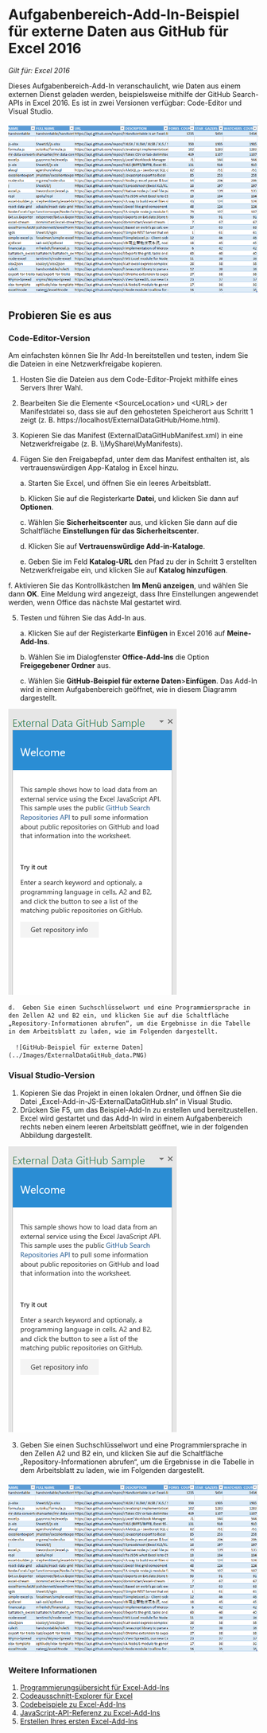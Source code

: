 # <a name="external-data-from-github-task-pane-add-in-sample-for-excel-2016"></a>Aufgabenbereich-Add-In-Beispiel für externe Daten aus GitHub für Excel 2016

_Gilt für: Excel 2016_

Dieses Aufgabenbereich-Add-In veranschaulicht, wie Daten aus einem externen Dienst geladen werden, beispielsweise mithilfe der GitHub Search-APIs in Excel 2016. Es ist in zwei Versionen verfügbar: Code-Editor und Visual Studio.

![GitHub-Beispiel für externe Daten](../Images/ExternalDataGitHub_data.PNG)

## <a name="try-it-out"></a>Probieren Sie es aus
### <a name="code-editor-version"></a>Code-Editor-Version

Am einfachsten können Sie Ihr Add-In bereitstellen und testen, indem Sie die Dateien in eine Netzwerkfreigabe kopieren.

1.  Hosten Sie die Dateien aus dem Code-Editor-Projekt mithilfe eines Servers Ihrer Wahl.
2.  Bearbeiten Sie die Elemente \<SourceLocation\> und \<URL\> der Manifestdatei so, dass sie auf den gehosteten Speicherort aus Schritt 1 zeigt (z. B. https://localhost/ExternalDataGitHub/Home.html).
3.  Kopieren Sie das Manifest (ExternalDataGitHubManifest.xml) in eine Netzwerkfreigabe (z. B. \\\MyShare\MyManifests).
4.  Fügen Sie den Freigabepfad, unter dem das Manifest enthalten ist, als vertrauenswürdigen App-Katalog in Excel hinzu.

    a.  Starten Sie Excel, und öffnen Sie ein leeres Arbeitsblatt.

    b.  Klicken Sie auf die Registerkarte **Datei**, und klicken Sie dann auf **Optionen**.

    c.  Wählen Sie **Sicherheitscenter** aus, und klicken Sie dann auf die Schaltfläche **Einstellungen für das Sicherheitscenter**.

    d.  Klicken Sie auf **Vertrauenswürdige Add-in-Kataloge**.

    e.  Geben Sie im Feld  **Katalog-URL** den Pfad zu der in Schritt 3 erstellten Netzwerkfreigabe ein, und klicken Sie auf **Katalog hinzufügen**.

   f. Aktivieren Sie das Kontrollkästchen **Im Menü anzeigen**, und wählen Sie dann **OK**. Eine Meldung wird angezeigt, dass Ihre Einstellungen angewendet werden, wenn Office das nächste Mal gestartet wird.

5.  Testen und führen Sie das Add-In aus.

    a.  Klicken Sie auf der Registerkarte **Einfügen** in Excel 2016 auf **Meine-Add-Ins**.

    b.  Wählen Sie im Dialogfenster **Office-Add-Ins** die Option **Freigegebener Ordner** aus.

    c.  Wählen Sie **GitHub-Beispiel für externe Daten**>**Einfügen**. Das Add-In wird in einem Aufgabenbereich geöffnet, wie in diesem Diagramm dargestellt.

   ![GitHub-Beispiel für externe Daten](../Images/ExternalDataGitHub_taskpane.PNG)

    d.  Geben Sie einen Suchschlüsselwort und eine Programmiersprache in den Zellen A2 und B2 ein, und klicken Sie auf die Schaltfläche „Repository-Informationen abrufen“, um die Ergebnisse in die Tabelle in dem Arbeitsblatt zu laden, wie im Folgenden dargestellt.

      ![GitHub-Beispiel für externe Daten](../Images/ExternalDataGitHub_data.PNG)

### <a name="visual-studio-version"></a>Visual Studio-Version
1.  Kopieren Sie das Projekt in einen lokalen Ordner, und öffnen Sie die Datei „Excel-Add-in-JS-ExternalDataGitHub.sln“ in Visual Studio.
2.  Drücken Sie F5, um das Beispiel-Add-In zu erstellen und bereitzustellen. Excel wird gestartet und das Add-In wird in einem Aufgabenbereich rechts neben einem leeren Arbeitsblatt geöffnet, wie in der folgenden Abbildung dargestellt.

  ![GitHub-Beispiel für externe Daten](../Images/ExternalDataGitHub_taskpane.PNG)

3.  Geben Sie einen Suchschlüsselwort und eine Programmiersprache in den Zellen A2 und B2 ein, und klicken Sie auf die Schaltfläche „Repository-Informationen abrufen“, um die Ergebnisse in die Tabelle in dem Arbeitsblatt zu laden, wie im Folgenden dargestellt.

  ![GitHub-Beispiel für externe Daten](../Images/ExternalDataGitHub_data.PNG)


### <a name="learn-more"></a>Weitere Informationen

1.  [Programmierungsübersicht für Excel-Add-Ins](https://github.com/OfficeDev/office-js-docs/blob/master/excel/excel-add-ins-programming-overview.md)
2.  [Codeausschnitt-Explorer für Excel](http://officesnippetexplorer.azurewebsites.net/#/snippets/excel)
3.  [Codebeispiele zu Excel-Add-Ins](https://github.com/OfficeDev/office-js-docs/blob/master/excel/excel-add-ins-code-samples.md)
4.  [JavaScript-API-Referenz zu Excel-Add-Ins](https://github.com/OfficeDev/office-js-docs/blob/master/excel/excel-add-ins-javascript-reference.md)
5.  [Erstellen Ihres ersten Excel-Add-Ins](https://github.com/OfficeDev/office-js-docs/blob/master/excel/build-your-first-excel-add-in.md)
